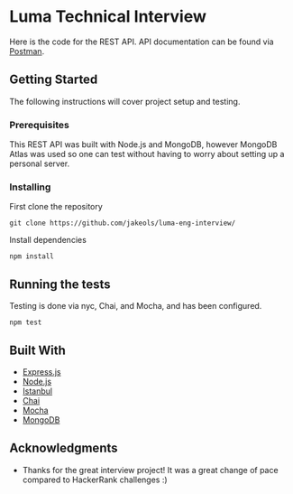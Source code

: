 # Luma Technical Interview

Here is the code for the REST API. API documentation can be found via [Postman](https://documenter.getpostman.com/view/4637176/S11PpbFA#intro).

## Getting Started

The following instructions will cover project setup and testing. 

### Prerequisites

This REST API was built with Node.js and MongoDB, however MongoDB Atlas was used so one can test without having to worry about setting up a personal server. 

### Installing

First clone the repository

```
git clone https://github.com/jakeols/luma-eng-interview/
```

Install dependencies

```
npm install
```

## Running the tests

Testing is done via nyc, Chai, and Mocha, and has been configured. 

```
npm test
```

## Built With

* [Express.js](https://expressjs.com/)
* [Node.js](https://nodejs.org/en/)
* [Istanbul](https://istanbul.js.org/)
* [Chai](https://www.chaijs.com/)
* [Mocha](https://mochajs.org/)
* [MongoDB](https://www.mongodb.com/)


## Acknowledgments

* Thanks for the great interview project! It was a great change of pace compared to HackerRank challenges :) 

